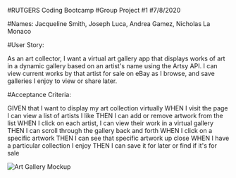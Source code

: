 #RUTGERS Coding Bootcamp
#Group Project #1
#7/8/2020

#Names: Jacqueline Smith, Joseph Luca, Andrea Gamez, Nicholas La Monaco

#User Story:

As an art collector, I want a virtual art gallery app that displays works of art in a dynamic gallery 
based on an artist's name using the Artsy API. I can view current works by that artist for sale on eBay 
as I browse, and save galleries I enjoy to view or share later.  


#Acceptance Criteria:

GIVEN that I want to display my art collection virtually
WHEN I visit the page I can view a list of artists I like
THEN I can add or remove artwork from the list
WHEN I click on each artist, I can view their work in a virtual gallery
THEN I can scroll through the gallery back and forth
WHEN I click on a specific artwork
THEN I can see that specific artwork up close
WHEN I have a particular collection I enjoy
THEN I can save it for later or find if it's for sale

![Art Gallery Mockup](proposal.png)
